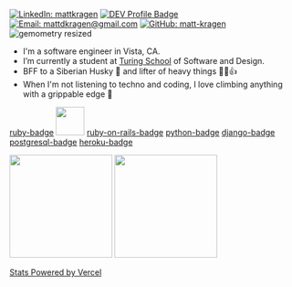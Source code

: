 [![LinkedIn: mattkragen][linkedin-badge]][LinkedIn]
[![DEV Profile Badge][dev-badge]][Dev]
[![Email: mattdkragen@gmail.com][gmail-badge]][Gmail]
[![GitHub: matt-kragen][github-follow-badge]][GitHub]
![gemometry resized](https://user-images.githubusercontent.com/56685055/127572202-0044705a-92eb-43c7-8f34-0231ba704c5e.jpeg)

- I'm a software engineer in Vista, CA.
- I’m currently a student at [Turing School](https://turing.io/) of Software and Design.
- BFF to a Siberian Husky 🐾  and lifter of heavy things  💪😎👍
- When I'm not listening to techno and coding, I love climbing anything with a grippable edge  🧗

<!--- SKILLS --->
[ruby-badge](https://img.shields.io/badge/Ruby-CC342D?style=for-the-badge&logo=ruby&logoColor=white)
<img src="https://img.shields.io/badge/Ruby-CC342D?style=for-the-badge&logo=ruby&logoColor=white" height="50" /> 
[ruby-on-rails-badge](https://img.shields.io/badge/Ruby_on_Rails-CC0000?style=for-the-badge&logo=ruby-on-rails&logoColor=white)
[python-badge](https://img.shields.io/badge/Python-14354C?style=for-the-badge&logo=python&logoColor=white)
[django-badge](https://img.shields.io/badge/Django-092E20?style=for-the-badge&logo=django&logoColor=white)
[postgresql-badge](https://img.shields.io/badge/PostgreSQL-316192?style=for-the-badge&logo=postgresql&logoColor=white)
[heroku-badge](https://img.shields.io/badge/Heroku-430098?style=for-the-badge&logo=heroku&logoColor=white)

<img height="180em" src="https://github-readme-stats.vercel.app/api?username=matt-kragen&show_icons=true&hide=stars&theme=chartreuse-dark" />
<img height="180em" src="https://github-readme-stats.vercel.app/api/top-langs/?username=matt-kragen&theme=chartreuse-dark&layout=compact" />

[Stats Powered by Vercel](https://vercel.com?utm_source=github_readme_stats_team&utm_campaign=oss)

<!---
InOmn1aParatus/InOmn1aParatus is a ✨ special ✨ repository because its `README.md` (this file) appears on your GitHub profile.
You can click the Preview link to take a look at your changes.
--->

<!-- LINKS -->
[GitHub]: https://github.com/matt-kragen
[Gmail]: mailto:mattdkragen@gmail.com
[LinkedIn]: https://www.linkedin.com/in/mattkragen/
[Dev]: https://dev.to/matt-kragen/

<!-- BADGES -->
[github-follow-badge]: https://img.shields.io/github/followers/matt-kragen?label=follow&style=social
[gmail-badge]: https://img.shields.io/badge/gmail-mattdkragen@gmail.com-green?style=flat&logo=gmail&logoColor=white&color=white&labelColor=EA4335
[linkedin-badge]: https://img.shields.io/badge/Matt--Kragen-%23OpenToWork-green?style=flat&logo=Linkedin&logoColor=white&color=success&labelColor=0A66C2
[dev-badge]: https://img.shields.io/badge/DEV-Profile-green
